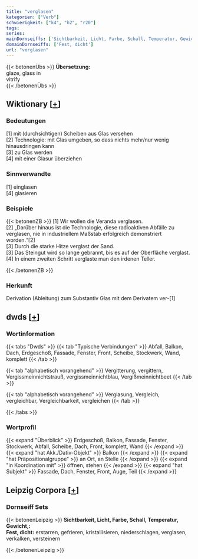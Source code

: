 ```yaml
---
title: "verglasen"
kategorien: ["Verb"]
schwierigkeit: ["k4", "h2", "r20"]
tags:
series:
mainDornseiffs: ['Sichtbarkeit, Licht, Farbe, Schall, Temperatur, Gewicht,']
domainDornseiffs: ['Fest, dicht']
url: "verglasen"
---
```


{{< betonenÜbs >}}
**Übersetzung:**  
glaze, glass in  
vitrify  
{{< /betonenÜbs >}}

## Wiktionary [[+](https://de.wiktionary.org/wiki/verglasen)]

### Bedeutungen
[1] mit (durchsichtigen) Scheiben aus Glas versehen  
[2] Technologie: mit Glas umgeben, so dass nichts mehr/nur wenig hinausdringen kann  
[3] zu Glas werden  
[4] mit einer Glasur überziehen  

### Sinnverwandte
[1] einglasen  
[4] glasieren  

### Beispiele
{{< betonenZB >}}
[1] Wir wollen die Veranda verglasen.  
[2] „Darüber hinaus ist die Technologie, diese radioaktiven Abfälle zu verglasen, nie in industriellem Maßstab erfolgreich demonstriert worden.“[2]  
[3] Durch die starke Hitze verglast der Sand.  
[3] Das Steingut wird so lange gebrannt, bis es auf der Oberfläche verglast.  
[4] In einem zweiten Schritt verglaste man den irdenen Teller.  

{{< /betonenZB >}}
### Herkunft
Derivation (Ableitung) zum Substantiv Glas mit dem Derivatem ver-[1]  



## dwds [[+](https://www.dwds.de/wb/verglasen)]

### Wortinformation
{{< tabs "Dwds" >}}
{{< tab "Typische Verbindungen" >}}
Abfall, Balkon, Dach, Erdgeschoß, Fassade, Fenster, Front, Scheibe, Stockwerk, Wand, komplett
{{< /tab >}}

{{< tab "alphabetisch vorangehend" >}}
Vergitterung, vergittern, Vergissmeinnichtstrauß, vergissmeinnichtblau, Vergißmeinnichtbeet
{{< /tab >}}

{{< tab "alphabetisch vorangehend" >}}
Verglasung, Vergleich, vergleichbar, Vergleichbarkeit, vergleichen
{{< /tab >}}

{{< /tabs >}}

### Wortprofil
{{< expand "Überblick" >}} Erdgeschoß, Balkon, Fassade, Fenster, Stockwerk, Abfall, Scheibe, Dach, Front, komplett, Wand {{< /expand >}}
{{< expand "hat Akk./Dativ-Objekt" >}} Balkon {{< /expand >}}
{{< expand "hat Präpositionalgruppe" >}} an Ort, an Stelle {{< /expand >}}
{{< expand "in Koordination mit" >}} öffnen, stehen {{< /expand >}}
{{< expand "hat Subjekt" >}} Fassade, Dach, Fenster, Front, Auge, Teil {{< /expand >}}

## Leipzig Corpora [[+](https://corpora.uni-leipzig.de/en/res?word=verglasen&corpusId=deu_newscrawl-public_2018)]

### Dornseiff Sets
{{< betonenLeipzig >}}
**Sichtbarkeit, Licht, Farbe, Schall, Temperatur, Gewicht,:**  
**Fest, dicht:** erstarren, gefrieren, kristallisieren, niederschlagen, verglasen, verkalken, versteinern  

{{< /betonenLeipzig >}}
